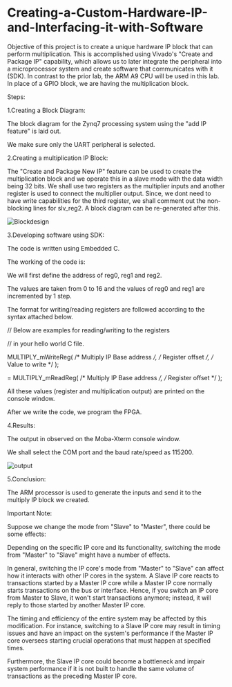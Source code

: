 # Creating-a-Custom-Hardware-IP-and-Interfacing-it-with-Software
Objective of this project is to create a unique hardware IP block that can perform multiplication. This is accomplished using Vivado's "Create and Package IP" capability, which allows us to later integrate the peripheral into a microprocessor system and create software that communicates with it (SDK). In contrast to the prior lab, the ARM A9 CPU will be used in this lab. In place of a GPIO block, we are having the multiplication block.

Steps:

1.Creating a Block Diagram:

The block diagram for the Zynq7 processing system using the "add IP feature" is laid out.

We make sure only the UART peripheral is selected.

2.Creating a multiplication IP Block:

The "Create and Package New IP" feature can be used to create the multiplication block and we operate this in a slave mode with the data width being 32 bits.
We shall use two registers as the multiplier inputs and another register is used to connect the multiplier output.
Since, we dont need to have write capabilities for the third register, we shall comment out the non-blocking lines for slv_reg2. 
A block diagram can be re-generated after this. 

![Blockdesign](https://github.com/RoshiniUdayaKumar/Creating-a-Custom-Hardware-IP-and-Interfacing-it-with-Software/assets/133715179/021234e4-5c17-44f3-99b5-d4d88f16e8c2)

3.Developing software using SDK:

The code is written using Embedded C. 

The working of the code is:

We will first define the address of reg0, reg1 and reg2.

The values are taken from 0 to 16 and the values of reg0 and reg1 are incremented by 1 step.

The format for writing/reading registers are followed according to the syntax attached below.

// Below are examples for reading/writing to the registers 

// in your hello world C file. 

MULTIPLY_mWriteReg( /* Multiply IP Base address */, /* Register offset */, /* Value to write */ );

<variable> = MULTIPLY_mReadReg( /* Multiply IP Base address */, /* Register offset */ );

All these values (register and multiplication output) are printed on the console window.
 
After we write the code, we program the FPGA. 

4.Results:
  
The output in observed on the Moba-Xterm console window. 
  
We shall select the COM port and the baud rate/speed as 115200.
  
![output](https://github.com/RoshiniUdayaKumar/Creating-a-Custom-Hardware-IP-and-Interfacing-it-with-Software/assets/133715179/20022d68-8a9e-4047-b39a-20d4d8107a00)

5.Conclusion:
  
The ARM processor is used to generate the inputs and send it to the multiply IP block we created.
 
Important Note:
  
Suppose we change the mode from "Slave" to "Master", there could be some effects:

Depending on the specific IP core and its functionality, switching the mode from "Master" to "Slave" might have a number of effects.
  
In general, switching the IP core's mode from "Master" to "Slave" can affect how it interacts with other IP cores in the system. A Slave IP core reacts to transactions started by a Master IP core while a Master IP core normally starts transactions on the bus or interface. Hence, if you switch an IP core from Master to Slave, it won't start transactions anymore; instead, it will reply to those started by another Master IP core.
  
The timing and efficiency of the entire system may be affected by this modification. For instance, switching to a Slave IP core may result in timing issues and have an impact on the system's performance if the Master IP core oversees starting crucial operations that must happen at specified times.
 
Furthermore, the Slave IP core could become a bottleneck and impair system performance if it is not built to handle the same volume of transactions as the preceding Master IP core.
